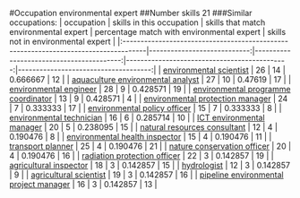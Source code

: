 #Occupation environmental expert
##Number skills 21
###Similar occupations:
| occupation                                                                          |   skills in this occupation |   skills that match environmental expert |   percentage match with environmental expert |   skills not in environmental expert |
|:------------------------------------------------------------------------------------|----------------------------:|-----------------------------------------:|---------------------------------------------:|-------------------------------------:|
| [environmental scientist](environmental_scientist.md)                               |                          26 |                                       14 |                                     0.666667 |                                   12 |
| [aquaculture environmental analyst](aquaculture_environmental_analyst.md)           |                          27 |                                       10 |                                     0.47619  |                                   17 |
| [environmental engineer](environmental_engineer.md)                                 |                          28 |                                        9 |                                     0.428571 |                                   19 |
| [environmental programme coordinator](environmental_programme_coordinator.md)       |                          13 |                                        9 |                                     0.428571 |                                    4 |
| [environmental protection manager](environmental_protection_manager.md)             |                          24 |                                        7 |                                     0.333333 |                                   17 |
| [environmental policy officer](environmental_policy_officer.md)                     |                          15 |                                        7 |                                     0.333333 |                                    8 |
| [environmental technician](environmental_technician.md)                             |                          16 |                                        6 |                                     0.285714 |                                   10 |
| [ICT environmental manager](ICT_environmental_manager.md)                           |                          20 |                                        5 |                                     0.238095 |                                   15 |
| [natural resources consultant](natural_resources_consultant.md)                     |                          12 |                                        4 |                                     0.190476 |                                    8 |
| [environmental health inspector](environmental_health_inspector.md)                 |                          15 |                                        4 |                                     0.190476 |                                   11 |
| [transport planner](transport_planner.md)                                           |                          25 |                                        4 |                                     0.190476 |                                   21 |
| [nature conservation officer](nature_conservation_officer.md)                       |                          20 |                                        4 |                                     0.190476 |                                   16 |
| [radiation protection officer](radiation_protection_officer.md)                     |                          22 |                                        3 |                                     0.142857 |                                   19 |
| [agricultural inspector](agricultural_inspector.md)                                 |                          18 |                                        3 |                                     0.142857 |                                   15 |
| [hydrologist](hydrologist.md)                                                       |                          12 |                                        3 |                                     0.142857 |                                    9 |
| [agricultural scientist](agricultural_scientist.md)                                 |                          19 |                                        3 |                                     0.142857 |                                   16 |
| [pipeline environmental project manager](pipeline_environmental_project_manager.md) |                          16 |                                        3 |                                     0.142857 |                                   13 |
